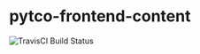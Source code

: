 # pytco-frontend-content

![TravisCI Build Status](https://travis-ci.org/edgeuserworks/pytco-frontend-content.svg?branch=master)
